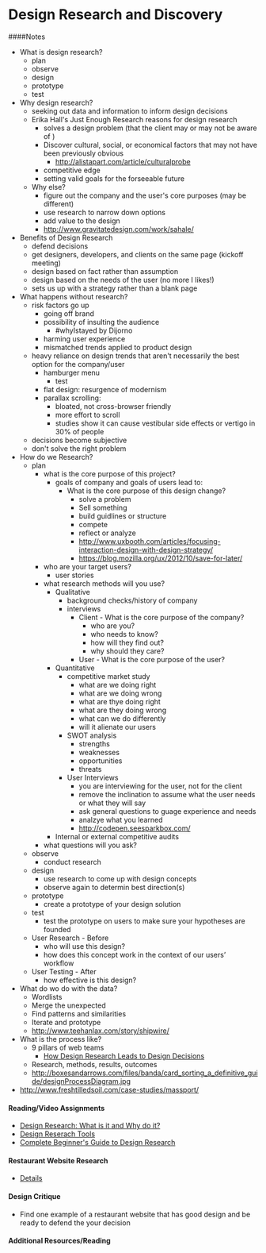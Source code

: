 # Design Research and Discovery

####Notes
- What is design research?
    + plan
    + observe
    + design
    + prototype
    + test
- Why design research?
    + seeking out data and information to inform design decisions
    + Erika Hall's Just Enough Research reasons for design research
        * solves a design problem (that the client may or may not be aware of )
        * Discover cultural, social, or economical factors that may not have been previously obvious
            - http://alistapart.com/article/culturalprobe
        * competitive edge
        * setting valid goals for the forseeable future
    + Why else?
        * figure out the company and the user's core purposes (may be different)
        * use research to narrow down options
        * add value to the design
        * http://www.gravitatedesign.com/work/sahale/
- Benefits of Design Research 
    + defend decisions
    + get designers, developers, and clients on the same page (kickoff meeting)
    + design based on fact rather than assumption 
    + design based on the needs of the user (no more I likes!)
    + sets us up with a strategy rather than a blank page
- What happens without research?
    + risk factors go up
        * going off brand
        * possibility of insulting the audience
            - #whyIstayed by Dijorno
        * harming user experience
        * mismatched trends applied to product design
    + heavy reliance on design trends that aren't necessarily the best option for the company/user
        * hamburger menu
            - test
        * flat design: resurgence of modernism
        * parallax scrolling:
            - bloated, not cross-browser friendly
            - more effort to scroll
            - studies show it can cause vestibular side effects or vertigo in 30% of people
    + decisions become subjective
    + don't solve the right problem
- How do we Research?
    + plan
        * what is the core purpose of this project?
            - goals of company and goals of users lead to:
                + What is the core purpose of this design change?
                    * solve a problem
                    * Sell something
                    * build guidlines or structure
                    * compete
                    * reflect or analyze
                    * http://www.uxbooth.com/articles/focusing-interaction-design-with-design-strategy/
                    * https://blog.mozilla.org/ux/2012/10/save-for-later/
        * who are your target users?
            - user stories
        * what research methods will you use?
            - Qualitative
                + background checks/history of company
                + interviews
                    * Client - What is the core purpose of the company?
                        - who are you?
                        - who needs to know?
                        - how will they find out?
                        - why should they care?
                    * User - What is the core purpose of the user?
            - Quantitative
                + competitive market study
                    * what are we doing right
                    * what are we doing wrong
                    * what are thye doing right
                    * what are they doing wrong
                    * what can we do differently
                    * will it alienate our users
                + SWOT analysis
                    * strengths 
                    * weaknesses
                    * opportunities
                    * threats
                + User Interviews
                    * you are interviewing for the user, not for the client
                    * remove the inclination to assume what the user needs or what they will say
                    * ask general questions to guage experience and needs
                    * analzye what you learned
                    * http://codepen.seesparkbox.com/
            - Internal or external competitive audits    
        * what questions will you ask?
    + observe
        * conduct research
    + design
        * use research to come up with design concepts
        * observe again to determin best direction(s)
    + prototype
        * create a prototype of your design solution
    + test
        * test the prototype on users to make sure your hypotheses are founded
    + User Research - Before
        * who will use this design?
        * how does this concept work in the context of our users’ workflow
    + User Testing - After
        * how effective is this design?
- What do wo do with the data?
    + Wordlists
    + Merge the unexpected
    + Find patterns and similarities
    + Iterate and prototype
    + http://www.teehanlax.com/story/shipwire/
- What is the process like?
    + 9 pillars of web teams
        - [How Design Research Leads to Design Decisions](https://speakerdeck.com/samkap/design-research-and-decision-making-slides-from-aggregate-conference-2014)
    + Research, methods, results, outcomes
    + http://boxesandarrows.com/files/banda/card_sorting_a_definitive_guide/designProcessDiagram.jpg
- http://www.freshtilledsoil.com/case-studies/massport/

#### Reading/Video Assignments
- [Design Research: What is it and Why do it?](http://reboot.org/2012/02/19/design-research-what-is-it-and-why-do-it/)
- [Design Reserach Tools](https://labs.ideo.com/2014/09/19/digital-tools-for-design-research/)
- [Complete Beginner's Guide to Design Research](http://www.uxbooth.com/articles/complete-beginners-guide-to-design-research/)

#### Restaurant Website Research
- [Details](assignments/research-for-restaurant-site.md)

#### Design Critique
- Find one example of a restaurant website that has good design and be ready to defend the your decision

#### Additional Resources/Reading


